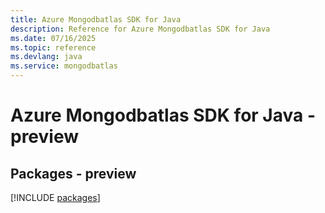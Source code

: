 ```yaml
---
title: Azure Mongodbatlas SDK for Java
description: Reference for Azure Mongodbatlas SDK for Java
ms.date: 07/16/2025
ms.topic: reference
ms.devlang: java
ms.service: mongodbatlas
---
```

# Azure Mongodbatlas SDK for Java - preview
## Packages - preview
[!INCLUDE [packages](mongodbatlas-index.md)]